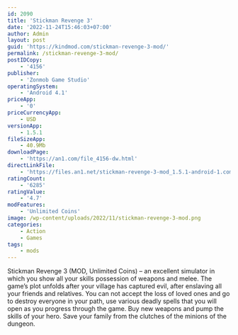 ```yaml
---
id: 2090
title: 'Stickman Revenge 3'
date: '2022-11-24T15:46:03+07:00'
author: Admin
layout: post
guid: 'https://kindmod.com/stickman-revenge-3-mod/'
permalink: /stickman-revenge-3-mod/
postIDCopy:
    - '4156'
publisher:
    - 'Zonmob Game Studio'
operatingSystem:
    - 'Android 4.1'
priceApp:
    - '0'
priceCurrencyApp:
    - USD
versionApp:
    - 1.5.1
fileSizeApp:
    - 40.9Mb
downloadPage:
    - 'https://an1.com/file_4156-dw.html'
directLinkFile:
    - 'https://files.an1.net/stickman-revenge-3-mod_1.5.1-android-1.com.apk'
ratingCount:
    - '6285'
ratingValue:
    - '4.7'
modFeatures:
    - 'Unlimited Coins'
image: /wp-content/uploads/2022/11/stickman-revenge-3-mod.png
categories:
    - Action
    - Games
tags:
    - mods
---
```


Stickman Revenge 3 (MOD, Unlimited Coins) – an excellent simulator in which you show all your skills possession of weapons and melee. The game’s plot unfolds after your village has captured evil, after enslaving all your friends and relatives. You can not accept the loss of loved ones and go to destroy everyone in your path, use various deadly spells that you will open as you progress through the game. Buy new weapons and pump the skills of your hero. Save your family from the clutches of the minions of the dungeon.
